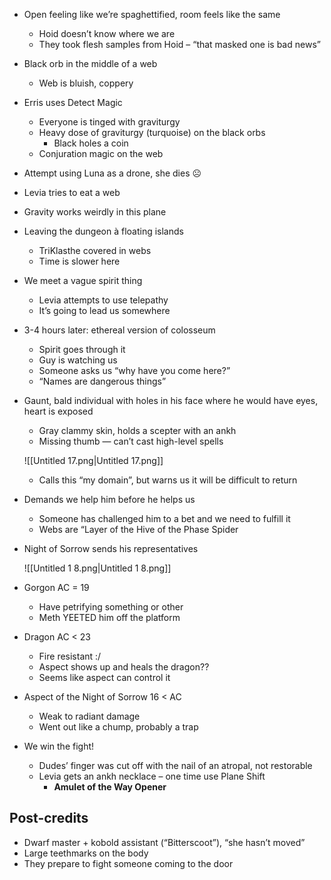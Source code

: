 - Open feeling like we’re spaghettified, room feels like the same
    - Hoid doesn’t know where we are
    - They took flesh samples from Hoid – “that masked one is bad news”
- Black orb in the middle of a web
    - Web is bluish, coppery
- Erris uses Detect Magic
    - Everyone is tinged with graviturgy
    - Heavy dose of graviturgy (turquoise) on the black orbs
        - Black holes a coin
    - Conjuration magic on the web
- Attempt using Luna as a drone, she dies ☹
- Levia tries to eat a web
- Gravity works weirdly in this plane
- Leaving the dungeon à floating islands
    - TriKlasthe covered in webs
    - Time is slower here
- We meet a vague spirit thing
    - Levia attempts to use telepathy
    - It’s going to lead us somewhere
- 3-4 hours later: ethereal version of colosseum
    - Spirit goes through it
    - Guy is watching us
    - Someone asks us “why have you come here?”
    - “Names are dangerous things”
- Gaunt, bald individual with holes in his face where he would have eyes, heart is exposed
    
    - Gray clammy skin, holds a scepter with an ankh
    - Missing thumb — can’t cast high-level spells
    
      
    
    ![[Untitled 17.png|Untitled 17.png]]
    
    - Calls this “my domain”, but warns us it will be difficult to return
- Demands we help him before he helps us
    - Someone has challenged him to a bet and we need to fulfill it
    - Webs are “Layer of the Hive of the Phase Spider
- Night of Sorrow sends his representatives
    
    ![[Untitled 1 8.png|Untitled 1 8.png]]
    
- Gorgon AC = 19
    - Have petrifying something or other
    - Meth YEETED him off the platform
- Dragon AC < 23
    - Fire resistant :/
    - Aspect shows up and heals the dragon??
    - Seems like aspect can control it
- Aspect of the Night of Sorrow 16 < AC
    - Weak to radiant damage
    - Went out like a chump, probably a trap
- We win the fight!
    - Dudes’ finger was cut off with the nail of an atropal, not restorable
    - Levia gets an ankh necklace – one time use Plane Shift
        - **Amulet of the Way Opener**

## Post-credits

- Dwarf master + kobold assistant (“Bitterscoot”), “she hasn’t moved”
- Large teethmarks on the body
- They prepare to fight someone coming to the door
